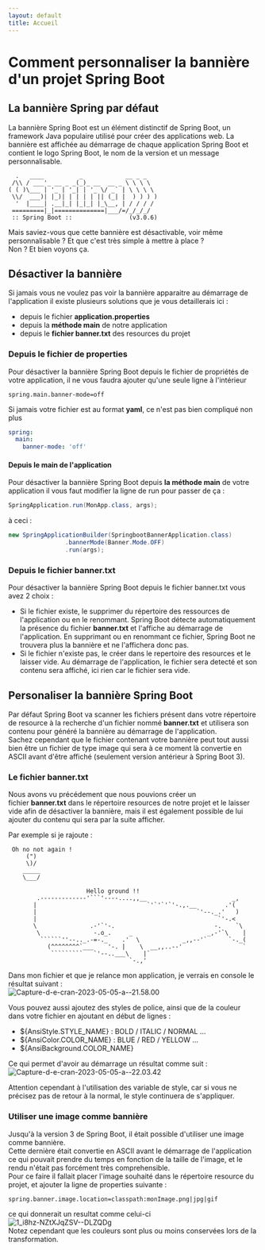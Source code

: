 ```yaml
---
layout: default
title: Accueil
---
```


# Comment personnaliser la bannière d'un projet Spring Boot
## La bannière Spring par défaut

La bannière Spring Boot est un élément distinctif de Spring Boot, un framework Java populaire utilisé pour créer des applications web. La bannière est affichée au démarrage de chaque application Spring Boot et contient le logo Spring Boot, le nom de la version et un message personnalisable.

```text
  .   ____          _            __ _ _
 /\\ / ___'_ __ _ _(_)_ __  __ _ \ \ \ \
( ( )\___ | '_ | '_| | '_ \/ _` | \ \ \ \
 \\/  ___)| |_)| | | | | || (_| |  ) ) ) )
  '  |____| .__|_| |_|_| |_\__, | / / / /
 =========|_|==============|___/=/_/_/_/
 :: Spring Boot ::                (v3.0.6)
```

Mais saviez-vous que cette bannière est désactivable, voir même personnalisable ? Et que c'est très simple à mettre à place ?  
Non ? Et bien voyons ça.

## Désactiver la bannière

Si jamais vous ne voulez pas voir la bannière apparaitre au démarrage de l'application il existe plusieurs solutions que je vous detaillerais ici :

- depuis le fichier **application.properties**
- depuis la **méthode main** de notre application
- depuis le **fichier banner.txt** des resources du projet

### Depuis le fichier de properties

Pour désactiver la bannière Spring Boot depuis le fichier de propriétés de votre application, il ne vous faudra ajouter qu'une seule ligne à l'intérieur

```properties
spring.main.banner-mode=off
```

Si jamais votre fichier est au format **yaml**, ce n'est pas bien compliqué non plus

```yaml
spring:
  main:
    banner-mode: 'off'
```

#### Depuis le main de l'application

Pour désactiver la bannière Spring Boot depuis **la méthode main** de votre application il vous faut modifier la ligne de run pour passer de ça :

```java
SpringApplication.run(MonApp.class, args);
```

à ceci :

```java
new SpringApplicationBuilder(SpringbootBannerApplication.class)
				.bannerMode(Banner.Mode.OFF)
				.run(args);
```

### Depuis le fichier banner.txt

Pour désactiver la bannière Spring Boot depuis le fichier banner.txt vous avez 2 choix :

- Si le fichier existe, le supprimer du répertoire des ressources de l'application ou en le renommant. Spring Boot détecte automatiquement la présence du fichier **banner.txt** et l'affiche au démarrage de l'application. En supprimant ou en renommant ce fichier, Spring Boot ne trouvera plus la bannière et ne l'affichera donc pas.
- Si le fichier n'existe pas, le créer dans le repertoire des resources et le laisser vide. Au démarrage de l'application, le fichier sera detecté et son contenu sera affiché, ici rien car le fichier sera vide.

## Personaliser la bannière Spring Boot

Par défaut Spring Boot va scanner les fichiers présent dans votre répertoire de resource à la recherche d'un fichier nommé **banner.txt** et utilisera son contenu pour généré la bannière au démarrage de l'application.  
Sachez cependant que le fichier contenant votre bannière peut tout aussi bien être un fichier de type image qui sera à ce moment là convertie en ASCII avant d'être affiché (seulement version antérieur à Spring Boot 3).

### Le fichier banner.txt

Nous avons vu précédement que nous pouvions créer un fichier **banner.txt** dans le répertoire resources de notre projet et le laisser vide afin de désactiver la bannière, mais il est également possible de lui ajouter du contenu qui sera par la suite afficher.

Par exemple si je rajoute :

```text
 Oh no not again !
     (")
     \)/
    _____
    \___/

                      Hello ground !!
        .-------------'```'----....,,__                        _,
       |                               `'`'`'`'-.,.__        .'(
       |                                             `'--._.'   )
       |                                                   `'-.<
       \               .-'`'-.                            -.    `\
        \               -.o_.     _                     _,-'`\    |
         ``````''--.._.-=-._    .'  \            _,,--'`      `-._(
           (^^^^^^^^`___    '-. |    \  __,,..--'                 `
            `````````   `'--..___\    |`
                                  `-.,'

```

Dans mon fichier et que je relance mon application, je verrais en console le résultat suivant :  
![Capture-d-e-cran-2023-05-05-a--21.58.00](https://www.sfeir.dev/content/images/2023/05/Capture-d-e-cran-2023-05-05-a--21.58.00.png)

Vous pouvez aussi ajoutez des styles de police, ainsi que de la couleur dans votre fichier en ajoutant en début de lignes :

- ${AnsiStyle.STYLE_NAME} : BOLD / ITALIC / NORMAL ...
- ${AnsiColor.COLOR_NAME} : BLUE / RED / YELLOW ...
- ${AnsiBackground.COLOR_NAME}

Ce qui permet d'avoir au démarrage un résultat comme suit :  
![Capture-d-e-cran-2023-05-05-a--22.03.42](https://www.sfeir.dev/content/images/2023/05/Capture-d-e-cran-2023-05-05-a--22.03.42.png)

Attention cependant à l'utilisation des variable de style, car si vous ne précisez pas de retour à la normal, le style continuera de s'appliquer.

### Utiliser une image comme bannière

Jusqu'à la version 3 de Spring Boot, il était possible d'utiliser une image comme bannière.  
Cette dernière était convertie en ASCII avant le démarrage de l'application ce qui pouvait prendre du temps en fonction de la taille de l'image, et le rendu n'était pas forcément très comprehensible.  
Pour ce faire il fallait placer l'image souhaité dans le répertoire resource du projet, et ajouter la ligne de properties suivante :

```
spring.banner.image.location=classpath:monImage.png|jpg|gif
```

ce qui donnerait un resultat comme celui-ci  
![1_i8hz-NZtXJqZSV--DLZQDg](https://www.sfeir.dev/content/images/2023/05/1_i8hz-NZtXJqZSV--DLZQDg.webp)  
Notez cependant que les couleurs sont plus ou moins conservées lors de la transformation.